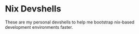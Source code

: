 # Nix Devshells

These are my personal devshells to help me bootstrap nix-based development environments faster.
